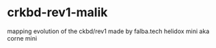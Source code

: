 # crkbd-rev1-malik
mapping evolution of the ckbd/rev1 made by falba.tech helidox mini aka corne mini

